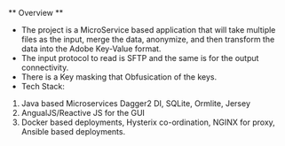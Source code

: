 ** Overview **
- The project is a MicroService based application that will take multiple files as the input, merge the data, anonymize,
and then transform the data into the Adobe Key-Value format.
- The input protocol to read is SFTP and the same is for the output connectivity.
- There is a Key masking that Obfusication of the keys.
- Tech Stack:
1. Java based Microservices
    Dagger2 DI, SQLite, Ormlite, Jersey
2. AngualJS/Reactive JS for the GUI
3. Docker based deployments, Hysterix co-ordination, NGINX for proxy, Ansible based deployments.